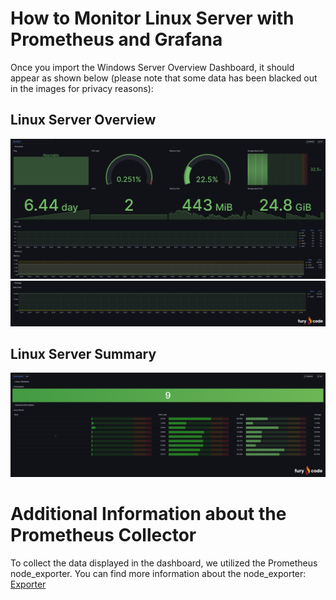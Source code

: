 # How to Monitor Linux Server with Prometheus and Grafana
Once you import the Windows Server Overview Dashboard, it should appear as shown below (please note that some data has been blacked out in the images for privacy reasons):
## Linux Server Overview
![Dashboard](/linux/pictures/LinuxServerOverview1.png)
![Dashboard](/linux/pictures/LinuxServerOverview2.png)
## Linux Server Summary
![Dashboard](/linux/pictures/LinuxServerSummary1.png)

# Additional Information about the Prometheus Collector
To collect the data displayed in the dashboard, we utilized the Prometheus node_exporter. You can find more information about the node_exporter: [Exporter](https://github.com/prometheus/node_exporter)